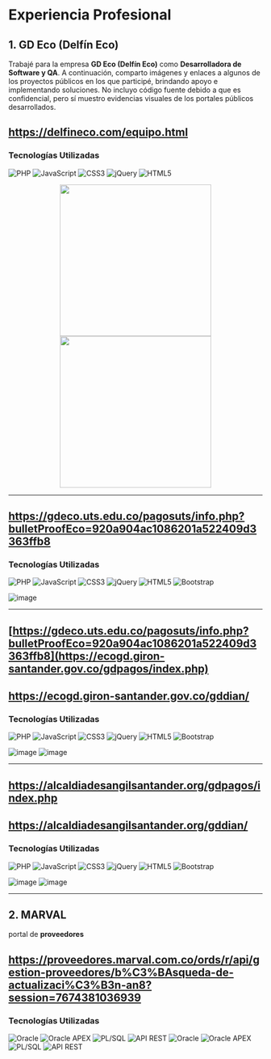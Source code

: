 # Experiencia Profesional

## 1. GD Eco (Delfín Eco)

Trabajé para la empresa **GD Eco (Delfín Eco)** como **Desarrolladora de Software y QA**. A continuación, comparto imágenes y enlaces a algunos de los proyectos públicos en los que participé, brindando apoyo e implementando soluciones.
No incluyo código fuente debido a que es confidencial, pero sí muestro evidencias visuales de los portales públicos desarrollados.

## https://delfineco.com/equipo.html

### Tecnologías Utilizadas

<p align="left">
  <img src="https://img.shields.io/badge/PHP-777BB4?style=for-the-badge&logo=php&logoColor=white" alt="PHP"/>
  <img src="https://img.shields.io/badge/JavaScript-F7DF1E?style=for-the-badge&logo=javascript&logoColor=black" alt="JavaScript"/>
  <img src="https://img.shields.io/badge/CSS-1572B6?style=for-the-badge&logo=css3&logoColor=white" alt="CSS3"/>
  <img src="https://img.shields.io/badge/jQuery-0769AD?style=for-the-badge&logo=jquery&logoColor=white" alt="jQuery"/>
  <img src="https://img.shields.io/badge/HTML-E34F26?style=for-the-badge&logo=html5&logoColor=white" alt="HTML5"/>
</p>

<p align="center">
  <img src="https://github.com/user-attachments/assets/694463db-e9ff-4403-9ead-cdd5f8f83083" width="300"/>
  <img src="https://github.com/user-attachments/assets/5b74435e-a0f3-4f8c-a72a-c3c019404ca2" width="300"/>
</p>

------------------------------------------------------------------------------------------
## https://gdeco.uts.edu.co/pagosuts/info.php?bulletProofEco=920a904ac1086201a522409d3363ffb8

### Tecnologías Utilizadas

<p align="left">
  <img src="https://img.shields.io/badge/PHP-777BB4?style=for-the-badge&logo=php&logoColor=white" alt="PHP"/>
  <img src="https://img.shields.io/badge/JavaScript-F7DF1E?style=for-the-badge&logo=javascript&logoColor=black" alt="JavaScript"/>
  <img src="https://img.shields.io/badge/CSS-1572B6?style=for-the-badge&logo=css3&logoColor=white" alt="CSS3"/>
  <img src="https://img.shields.io/badge/jQuery-0769AD?style=for-the-badge&logo=jquery&logoColor=white" alt="jQuery"/>
  <img src="https://img.shields.io/badge/HTML-E34F26?style=for-the-badge&logo=html5&logoColor=white" alt="HTML5"/>
  <img src="https://img.shields.io/badge/Bootstrap-7952B3?style=for-the-badge&logo=bootstrap&logoColor=white" alt="Bootstrap"/>

</p>

![image](https://github.com/user-attachments/assets/81f8b6ef-8ea2-490c-8dc9-24e8994be889)

------------------------------------------------------------------------------------------
## [https://gdeco.uts.edu.co/pagosuts/info.php?bulletProofEco=920a904ac1086201a522409d3363ffb8](https://ecogd.giron-santander.gov.co/gdpagos/index.php) 
## https://ecogd.giron-santander.gov.co/gddian/

### Tecnologías Utilizadas

<p align="left">
  <img src="https://img.shields.io/badge/PHP-777BB4?style=for-the-badge&logo=php&logoColor=white" alt="PHP"/>
  <img src="https://img.shields.io/badge/JavaScript-F7DF1E?style=for-the-badge&logo=javascript&logoColor=black" alt="JavaScript"/>
  <img src="https://img.shields.io/badge/CSS-1572B6?style=for-the-badge&logo=css3&logoColor=white" alt="CSS3"/>
  <img src="https://img.shields.io/badge/jQuery-0769AD?style=for-the-badge&logo=jquery&logoColor=white" alt="jQuery"/>
  <img src="https://img.shields.io/badge/HTML-E34F26?style=for-the-badge&logo=html5&logoColor=white" alt="HTML5"/>
  <img src="https://img.shields.io/badge/Bootstrap-7952B3?style=for-the-badge&logo=bootstrap&logoColor=white" alt="Bootstrap"/>

</p>

![image](https://github.com/user-attachments/assets/21cdbf2f-396c-4417-b053-90da327b2ab4)
![image](https://github.com/user-attachments/assets/badf79cf-c30a-4f46-835d-071aaff431a8)

------------------------------------------------------------------------------------------
## https://alcaldiadesangilsantander.org/gdpagos/index.php
## https://alcaldiadesangilsantander.org/gddian/

### Tecnologías Utilizadas

<p align="left">
  <img src="https://img.shields.io/badge/PHP-777BB4?style=for-the-badge&logo=php&logoColor=white" alt="PHP"/>
  <img src="https://img.shields.io/badge/JavaScript-F7DF1E?style=for-the-badge&logo=javascript&logoColor=black" alt="JavaScript"/>
  <img src="https://img.shields.io/badge/CSS-1572B6?style=for-the-badge&logo=css3&logoColor=white" alt="CSS3"/>
  <img src="https://img.shields.io/badge/jQuery-0769AD?style=for-the-badge&logo=jquery&logoColor=white" alt="jQuery"/>
  <img src="https://img.shields.io/badge/HTML-E34F26?style=for-the-badge&logo=html5&logoColor=white" alt="HTML5"/>
  <img src="https://img.shields.io/badge/Bootstrap-7952B3?style=for-the-badge&logo=bootstrap&logoColor=white" alt="Bootstrap"/>
</p>

![image](https://github.com/user-attachments/assets/3e310196-e523-4ecf-af0f-c6a7991de7ba)
![image](https://github.com/user-attachments/assets/3a8f0538-bc44-42ad-a975-a2c6a1b02f4e)

------------------------------------------------------------------------------------------

## 2. MARVAL

portal de **proveedores**

## https://proveedores.marval.com.co/ords/r/api/gestion-proveedores/b%C3%BAsqueda-de-actualizaci%C3%B3n-an8?session=7674381036939

### Tecnologías Utilizadas

<p align="left">
<img src="https://img.shields.io/badge/Oracle-F80000?style=for-the-badge&logo=oracle&logoColor=white" alt="Oracle"/>
<img src="https://img.shields.io/badge/Oracle%20APEX-336791?style=for-the-badge&logo=apachespark&logoColor=white" alt="Oracle APEX"/>
<img src="https://img.shields.io/badge/PL%2FSQL-003B57?style=for-the-badge&logo=oracle&logoColor=white" alt="PL/SQL"/>
<img src="https://img.shields.io/badge/API_REST-6DB33F?style=for-the-badge&logo=spring&logoColor=white" alt="API REST"/>
  <img src="https://img.shields.io/badge/Oracle-F80000?style=for-the-badge&logo=oracle&logoColor=white" alt="Oracle"/>
<img src="https://img.shields.io/badge/Oracle%20APEX-34495E?style=for-the-badge&logo=code&logoColor=white" alt="Oracle APEX"/>
<img src="https://img.shields.io/badge/PL%2FSQL-00618A?style=for-the-badge&logo=databricks&logoColor=white" alt="PL/SQL"/>
<img src="https://img.shields.io/badge/API%20REST-6DB33F?style=for-the-badge&logo=springboot&logoColor=white" alt="API REST"/>

</p>


